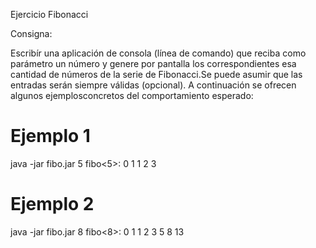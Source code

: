 Ejercicio Fibonacci

Consigna:

Escribír una aplicación de consola (línea de comando) que reciba como parámetro un número y genere por pantalla 
los correspondientes esa cantidad de números de la serie de Fibonacci.Se puede asumir que las entradas serán siempre válidas (opcional).
A continuación se ofrecen algunos ejemplosconcretos del comportamiento esperado:

# Ejemplo 1
java -jar fibo.jar 5
fibo<5>: 0 1 1 2 3

# Ejemplo 2
java -jar fibo.jar 8
fibo<8>: 0 1 1 2 3 5 8 13


